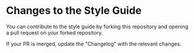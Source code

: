 # Changes to the Style Guide

You can contribute to the style guide by forking this repository and opening a pull request on your forked repository.

If your PR is merged, update the "Changelog" with the relevant changes. 

